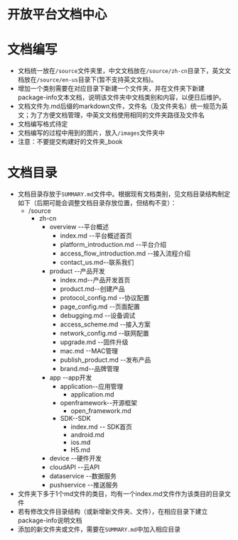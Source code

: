 # 开放平台文档中心

# 文档编写

* 文档统一放在`/source`文件夹里，中文文档放在`/source/zh-cn`目录下，英文文档放在`/source/en-us`目录下\(暂不支持英文文档\)。
* 增加一个类别需要在对应目录下新建一个文件夹，并在文件夹下新建package-info文本文档，说明该文件夹中文档类别和内容，以便日后维护。
* 文档文件为.md后缀的markdown文件，文件名（及文件夹名）统一规范为英文；为了方便文档管理，中英文文档使用相同的文件夹路径及文件名
* 文档编写格式待定
* 文档编写的过程中用到的图片，放入`/images`文件夹中
* 注意：不要提交构建好的文件夹_book

# 文档目录

* 文档目录存放于`SUMMARY.md`文件中。根据现有文档类别，见文档目录结构制定如下（后期可能会调整文档目录存放位置，但结构不变）：
  * /source
    * zh-cn
      * overview   --平台概述
        * index.md --平台概述首页
        * platform\_introduction.md --平台介绍
        * access\_flow\_introduction.md --接入流程介绍
        * contact\_us.md--联系我们
      * product    --产品开发
        * index.md--产品开发首页
        * product.md--创建产品
        * protocol\_config.md --协议配置
        * page\_config.md --页面配置
        * debugging.md --设备调试
        * access\_scheme.md --接入方案
        * network\_config.md --联网配置
        * upgrade.md --固件升级
        * mac.md --MAC管理
        * publish\_product.md --发布产品
        * brand.md--品牌管理
      * app        --app开发
        * application--应用管理
          * application.md
        * openframework--开源框架
          * open\_framework.md
        * SDK--SDK
          * index.md -- SDK首页
          * android.md
          * ios.md
          * H5.md
      * device     --硬件开发
      * cloudAPI      --云API
      * dataservice --数据服务
      * pushservice --推送服务
* 文件夹下多于1个md文件的类目，均有一个index.md文件作为该类目的目录文件
* 若有修改文件目录结构（或新增新文件夹、文件），在相应目录下建立package-info说明文档
* 添加的新文件夹或文件，需要在`SUMMARY.md`中加入相应目录



